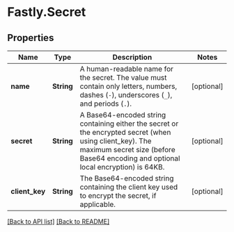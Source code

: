 # Fastly.Secret

## Properties

Name | Type | Description | Notes
------------ | ------------- | ------------- | -------------
**name** | **String** | A human-readable name for the secret. The value must contain only letters, numbers, dashes (`-`), underscores (`_`), and periods (`.`). | [optional] 
**secret** | **String** | A Base64-encoded string containing either the secret or the encrypted secret (when using client_key). The maximum secret size (before Base64 encoding and optional local encryption) is 64KB. | [optional] 
**client_key** | **String** | The Base64-encoded string containing the client key used to encrypt the secret, if applicable. | [optional] 


[[Back to API list]](../../README.md#endpoints) [[Back to README]](../../README.md)
